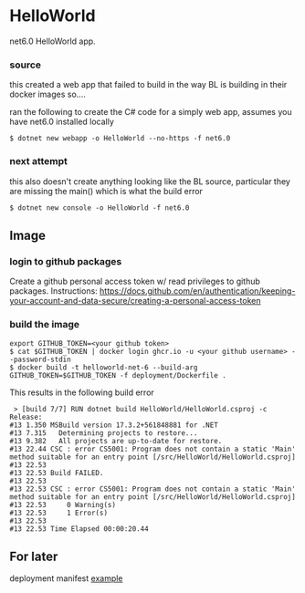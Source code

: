 # HelloWorld
net6.0 HelloWorld app.

### source
this created a web app that failed to build in the way BL is building in their docker images so....

ran the following to create the C# code for a simply web app, assumes you have net6.0 installed locally
```
$ dotnet new webapp -o HelloWorld --no-https -f net6.0
```

### next attempt
this also doesn't create anything looking like the BL source, particular they are missing the main() which is what the build error 

```
$ dotnet new console -o HelloWorld -f net6.0
```

## Image 

### login to github packages

Create a github personal access token w/ read privileges to github packages. Instructions: https://docs.github.com/en/authentication/keeping-your-account-and-data-secure/creating-a-personal-access-token


### build the image
```
export GITHUB_TOKEN=<your github token>
$ cat $GITHUB_TOKEN | docker login ghcr.io -u <your github username> --password-stdin
$ docker build -t helloworld-net-6 --build-arg GITHUB_TOKEN=$GITHUB_TOKEN -f deployment/Dockerfile .
```

This results in the following build error
```
 > [build 7/7] RUN dotnet build HelloWorld/HelloWorld.csproj -c Release:
#13 1.350 MSBuild version 17.3.2+561848881 for .NET
#13 7.315   Determining projects to restore...
#13 9.382   All projects are up-to-date for restore.
#13 22.44 CSC : error CS5001: Program does not contain a static 'Main' method suitable for an entry point [/src/HelloWorld/HelloWorld.csproj]
#13 22.53
#13 22.53 Build FAILED.
#13 22.53
#13 22.53 CSC : error CS5001: Program does not contain a static 'Main' method suitable for an entry point [/src/HelloWorld/HelloWorld.csproj]
#13 22.53     0 Warning(s)
#13 22.53     1 Error(s)
#13 22.53
#13 22.53 Time Elapsed 00:00:20.44
```

## For later
deployment manifest [example](https://github.com/BuildingLink/Amenities/blob/master/deployment/fleet/dev/deployment-api.yaml)